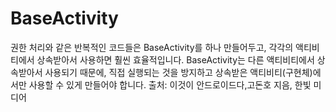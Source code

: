 # BaseActivity
권한 처리와 같은 반복적인 코드들은 BaseActivity를 하나 만들어두고, 각각의 액티비티에서 상속받아서 사용하면 훨씬 효율적입니다.
BaseActivity는 다른 액티비티에서 상속받아서 사용되기 때문에, 직접 실행되는 것을 방지하고 상속받은 액티비티(구현체)에서만 사용할 수 있게 만들어야 합니다.
출처: 이것이 안드로이드다,고돈호 지음, 한빛 미디어
